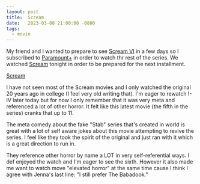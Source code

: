 ```yaml
---
layout: post
title:  Scream
date:   2023-03-08 21:00:00 -0800
tags:
  - movie
---
```


My friend and I wanted to prepare to see [Scream
VI](https://www.imdb.com/title/tt17663992/) in a few days so I subscribed to
[Paramount+](https://www.paramountplus.com/home/) in order to watch thr rest of
the series. We watched [Scream](https://www.imdb.com/title/tt11245972/) tonight
in order to be prepared for the next installment.

[Scream](https://www.imdb.com/title/tt11245972/)

I have not seen most of the Scream movies and I only watched the original 20
years ago in college (I feel very old writing that). I'm eager to rewatch I-IV
later today but for now I only remember that it was very meta and referenced a
lot of other horror. It felt like this latest movie (the fifth in the series)
cranks that up to 11.

The meta comedy about the fake "Stab" series that's created in world is great
with a lot of self aware jokes about this movie attempting to revive the
series. I feel like they took the spirit of the original and just ran with it
which is a great direction to run in.

They reference other horror by name a LOT in very self-referential ways. I def
enjoyed the watch and I'm eager to see the sixth. However it also made me want
to watch move "elevated horror" at the same time cause I think I agree with
Jenna's last line: "I still prefer The Babadook."
